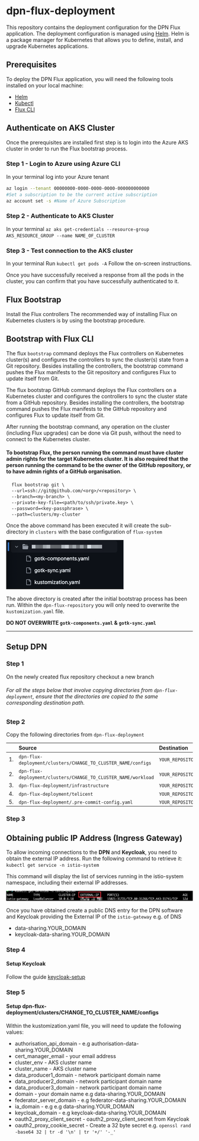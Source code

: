 # dpn-flux-deployment

This repository contains the deployment configuration for the DPN Flux application. The deployment configuration is managed using [Helm](https://helm.sh/). 
Helm is a package manager for Kubernetes that allows you to define, install, and upgrade Kubernetes applications.

## Prerequisites
To deploy the DPN Flux application, you will need the following tools installed on your local machine:
- [Helm](https://helm.sh/)
- [Kubectl](https://kubernetes.io/docs/tasks/tools/install-kubectl/)
- [Flux CLI](https://fluxcd.io/flux/installation/)

## Authenticate on AKS Cluster

Once the prerequisites are installed first step is to login into the Azure AKS cluster in order to run the Flux bootstrap process.

### Step 1 - Login to Azure using Azure CLI

In your terminal log into your Azure tenant 
``` bash
az login --tenant 00000000-0000-0000-0000-000000000000
#Set a subscription to be the current active subscription
az account set -s #Name of Azure Subscription
```

### Step 2 - Authenticate to AKS Cluster
In your terminal
`az aks get-credentials --resource-group AKS_RESOURCE_GROUP --name NAME_OF_CLUSTER`

### Step 3 - Test connection to the AKS cluster
In your terminal
Run `kubectl get pods -A` Follow the on-screen instructions.

Once you have successfully received a response from all the pods in the cluster, you can confirm that you have successfully authenticated to it.

## Flux Bootstrap
Install the Flux controllers
The recommended way of installing Flux on Kubernetes clusters is by using the bootstrap procedure.

## Bootstrap with Flux CLI
The flux `bootstrap` command deploys the Flux controllers on Kubernetes cluster(s) and configures the controllers to sync the cluster(s) state from a Git repository. 
Besides installing the controllers, the bootstrap command pushes the Flux manifests to the Git repository and configures Flux to update itself from Git.

The flux bootstrap GitHub command deploys the Flux controllers on a Kubernetes cluster and configures the controllers to sync the cluster state from a GitHub repository. Besides installing the controllers, the bootstrap command pushes the Flux manifests to the GitHub repository and configures Flux to update itself from Git.

After running the bootstrap command, any operation on the cluster (including Flux upgrades) can be done via Git push, without the need to connect to the Kubernetes cluster.

#### To bootstrap Flux, the person running the command must have cluster admin rights for the target Kubernetes cluster. It is also required that the person running the command to be the owner of the GitHub repository, or to have admin rights of a GitHub organisation.

```
  flux bootstrap git \
  --url=ssh://git@github.com/<org>/<repository> \
  --branch=<my-branch> \
  --private-key-file=<path/to/ssh/private.key> \
  --password=<key-passphrase> \
  --path=clusters/my-cluster
```

Once the above command has been executed it will create the sub-directory in `clusters` with the base configuration of `flux-system`

![img.png](img.png)

The above directory is created after the initial bootstrap process has been run. Within the `dpn-flux-repository` you will only need to overwrite the `kustomization.yaml` file.

**DO NOT OVERWRITE `gotk-components.yaml` & `gotk-sync.yaml`**

---

## Setup DPN

### Step 1
On the newly created flux repository checkout a new branch

###### For all the steps below that involve copying directories from `dpn-flux-deployment`, ensure that the directories are copied to the same corresponding destination path.

### Step 2
Copy the following directories from `dpn-flux-deployment`

|    | Source                                                         | Destination                                                |
|----|:---------------------------------------------------------------|:-----------------------------------------------------------|
| 1. | `dpn-flux-deployment/clusters/CHANGE_TO_CLUSTER_NAME/configs`  | `YOUR_REPOSITORY_NAME/clusters/YOUR_CLUSTER_NAME/configs`  |
| 2. | `dpn-flux-deployment/clusters/CHANGE_TO_CLUSTER_NAME/workload` | `YOUR_REPOSITORY_NAME/clusters/YOUR_CLUSTER_NAME/workload` |
| 3. | `dpn-flux-deployment/infrastructure`                           | `YOUR_REPOSITORY_NAME\`                                    |
| 4. | `dpn-flux-deployment/telicent`                                 | `YOUR_REPOSITORY_NAME\`                                    |
| 5. | `dpn-flux-deployment/.pre-commit-config.yaml`                  | `YOUR_REPOSITORY_NAME\`                                    |

### Step 3

## Obtaining public IP Address (Ingress Gateway)
To allow incoming connections to the **DPN** and **Keycloak**, you need to obtain the external IP address. Run the following command to retrieve it:
`kubectl get service -n istio-system`

This command will display the list of services running in the istio-system namespace, including their external IP addresses.

![img_1.png](img_1.png)

Once you have obtained create a public DNS entry for the DPN software and Keycloak providing the External IP of the `istio-gateway` e.g. of DNS

- data-sharing.YOUR_DOMAIN
- keycloak-data-sharing.YOUR_DOMAIN

### Step 4
#### Setup Keycloak
Follow the guide [keycloak-setup](keycloak_instructions/Keycloak%20Setup%20Instructions.pdf)


### Step 5

#### Setup dpn-flux-deployment/clusters/CHANGE_TO_CLUSTER_NAME/configs

Within the kustomization.yaml file, you will need to update the following values:
- authorisation_api_domain - e.g authorisation-data-sharing.YOUR_DOMAIN
- cert_manager_email - your email address
- cluster_env - AKS cluster name 
- cluster_name - AKS cluster name
- data_producer1_domain - network participant domain name
- data_producer2_domain - network participant domain name
- data_producer3_domain - network participant domain name
- domain - your domain name e.g data-sharing.YOUR_DOMAIN
- federator_server_domain - e.g federator-data-sharing.YOUR_DOMAIN
- ia_domain - e.g e.g data-sharing.YOUR_DOMAIN
- keycloak_domain - e.g keycloak-data-sharing.YOUR_DOMAIN
- oauth2_proxy_client_secret - oauth2_proxy_client_secret from Keycloak
- oauth2_proxy_cookie_secret - Create a 32 byte secret e.g. `openssl rand -base64 32 | tr -d '\n' | tr '+/' '-_'`


